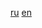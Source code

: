 [ru](https://github.com/CodeGameSlasher/HistoryGeneraror/blob/main/.github/docs/README.ru.md)
[en](https://github.com/CodeGameSlasher/HistoryGeneraror/blob/main/.github/docs/README.en.md)

